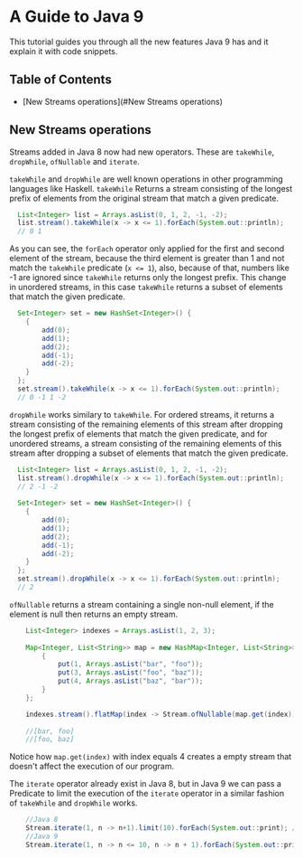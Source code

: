 # A Guide to Java 9

This tutorial guides you through all the new features Java 9 has and it explain it with code snippets. 

## Table of Contents

* [New Streams operations](#New Streams operations)

## New Streams operations

Streams added in Java 8 now had new operators. These are `takeWhile`, `dropWhile`, `ofNullable` and `iterate`.

`takeWhile` and `dropWhile` are well known operations in other programming languages like Haskell. `takeWhile` Returns a stream consisting of the longest prefix of elements from the original stream that match a given predicate.

```java
  List<Integer> list = Arrays.asList(0, 1, 2, -1, -2);
  list.stream().takeWhile(x -> x <= 1).forEach(System.out::println);
  // 0 1
```

As you can see, the `forEach` operator only applied for the first and second element of the stream, because the third element is greater than 1 and not match the `takeWhile` predicate (`x <= 1`), also, because of that, numbers like -1 are ignored since `takeWhile` returns only the longest prefix. This change in unordered streams, in this case `takeWhile` returns a subset of elements that match the given predicate.

```java
  Set<Integer> set = new HashSet<Integer>() {
  	{
  		add(0);
  		add(1);
  		add(2);
  		add(-1);
  		add(-2);
  	}
  };
  set.stream().takeWhile(x -> x <= 1).forEach(System.out::println);
  // 0 -1 1 -2
```

`dropWhile` works similary to `takeWhile`. For ordered streams, it returns a stream consisting of the remaining elements of this stream after dropping the longest prefix of elements that match the given predicate, and for unordered streams, a stream consisting of the remaining elements of this stream after dropping a subset of elements that match the given predicate.

```java
  List<Integer> list = Arrays.asList(0, 1, 2, -1, -2);
  list.stream().dropWhile(x -> x <= 1).forEach(System.out::println);
  // 2 -1 -2
  
  Set<Integer> set = new HashSet<Integer>() {
  	{
  		add(0);
  		add(1);
  		add(2);
  		add(-1);
  		add(-2);
  	}
  };
  set.stream().dropWhile(x -> x <= 1).forEach(System.out::println);
  // 2
```

`ofNullable` returns a stream containing a single non-null element, if the element is null then returns an empty stream.

```java
	List<Integer> indexes = Arrays.asList(1, 2, 3);
	
	Map<Integer, List<String>> map = new HashMap<Integer, List<String>>() {
		{
	        put(1, Arrays.asList("bar", "foo"));
	        put(3, Arrays.asList("foo", "baz"));
	        put(4, Arrays.asList("baz", "bar"));
	    }
	};

	indexes.stream().flatMap(index -> Stream.ofNullable(map.get(index))).forEach(System.out::println);
	
	//[bar, foo]
	//[foo, baz]
```

Notice how `map.get(index)` with index equals 4 creates a empty stream that doesn't affect the execution of our program.

The `iterate` operator already exist in Java 8, but in Java 9 we can pass a Predicate to limit the execution of the `iterate` operator in a similar fashion of `takeWhile` and `dropWhile` works.

```java
	//Java 8
	Stream.iterate(1, n -> n+1).limit(10).forEach(System.out::print); // 1 2 3 4 5 6 7 8 9 10
	//Java 9
	Stream.iterate(1, n -> n <= 10, n -> n + 1).forEach(System.out::print); // 1 2 3 4 5 6 7 8 9 10
```
